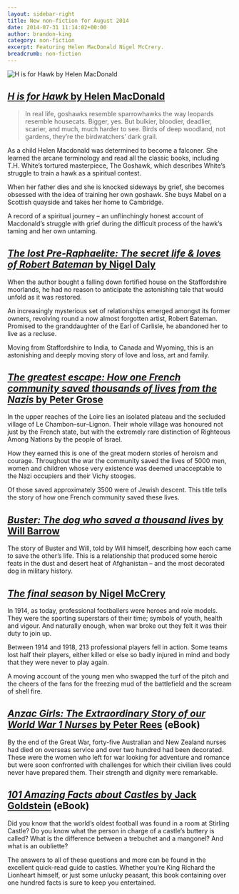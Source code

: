 ```yaml
---
layout: sidebar-right
title: New non–fiction for August 2014
date: 2014-07-31 11:14:02+00:00
author: brandon-king
category: non-fiction
excerpt: Featuring Helen MacDonald Nigel McCrery.
breadcrumb: non-fiction
---
```

![H is for Hawk by Helen MacDonald](/images/featured/featured-h-is-for-hawk.jpg)

## [<cite>H is for Hawk</cite> by Helen MacDonald](http://suffolk.spydus.co.uk/cgi-bin/spydus.exe/ENQ/OPAC/BIBENQ/44411098?QRY=CTIBIB%3C%20IRN%2842637682%29&QRYTEXT=H%20is%20for%20hawk)

> In real life, goshawks resemble sparrowhawks the way leopards resemble housecats. Bigger, yes. But bulkier, bloodier, deadlier, scarier, and much, much harder to see. Birds of deep woodland, not gardens, they&#8217;re the birdwatchers&#8217; dark grail.

As a child Helen Macdonald was determined to become a falconer. She learned the arcane terminology and read all the classic books, including T.H. White&#8217;s tortured masterpiece, The Goshawk, which describes White&#8217;s struggle to train a hawk as a spiritual contest.

When her father dies and she is knocked sideways by grief, she becomes obsessed with the idea of training her own goshawk. She buys Mabel on a Scottish quayside and takes her home to Cambridge.

A record of a spiritual journey – an unflinchingly honest account of Macdonald&#8217;s struggle with grief during the difficult process of the hawk&#8217;s taming and her own untaming.

## [<cite>The lost Pre-Raphaelite: The secret life & loves of Robert Bateman</cite> by Nigel Daly](http://suffolk.spydus.co.uk/cgi-bin/spydus.exe/ENQ/OPAC/BIBENQ/44430294?QRY=CTIBIB%3C%20IRN%2839259531%29&QRYTEXT=The%20lost%20Pre-Raphaelite%20%3A%20the%20secret%20life%20%26%20loves%20of%20Robert%20Bateman)

When the author bought a falling down fortified house on the Staffordshire moorlands, he had no reason to anticipate the astonishing tale that would unfold as it was restored.

An increasingly mysterious set of relationships emerged amongst its former owners, revolving round a now almost forgotten artist, Robert Bateman. Promised to the granddaughter of the Earl of Carlisle, he abandoned her to live as a recluse.

Moving from Staffordshire to India, to Canada and Wyoming, this is an astonishing and deeply moving story of love and loss, art and family.

## [<cite>The greatest escape: How one French community saved thousands of lives from the Nazis</cite> by Peter Grose](http://suffolk.spydus.co.uk/cgi-bin/spydus.exe/ENQ/OPAC/BIBENQ/44431048?QRY=CTIBIB%3C%20IRN%2839260567%29&QRYTEXT=The%20greatest%20escape%20%3A%20how%20one%20French%20community%20saved%20thousands%20of%20lives%20from%20the%20Nazis)

In the upper reaches of the Loire lies an isolated plateau and the secluded village of Le Chambon–sur–Lignon. Their whole village was honoured not just by the French state, but with the extremely rare distinction of Righteous Among Nations by the people of Israel.

How they earned this is one of the great modern stories of heroism and courage. Throughout the war the community saved the lives of 5000 men, women and children whose very existence was deemed unacceptable to the Nazi occupiers and their Vichy stooges.

Of those saved approximately 3500 were of Jewish descent. This title tells the story of how one French community saved these lives.

## [<cite>Buster: The dog who saved a thousand lives</cite> by Will Barrow](http://suffolk.spydus.co.uk/cgi-bin/spydus.exe/ENQ/OPAC/BIBENQ/44431523?QRY=CTIBIB%3C%20IRN%2839261200%29&QRYTEXT=Buster%20%3A%20the%20dog%20who%20saved%20a%20thousand%20lives)

The story of Buster and Will, told by Will himself, describing how each came to save the other&#8217;s life. This is a relationship that produced some heroic feats in the dust and desert heat of Afghanistan – and the most decorated dog in military history.

## [<cite>The final season</cite> by Nigel McCrery](https://suffolk.spydus.co.uk/cgi-bin/spydus.exe/ENQ/OPAC/BIBENQ/20957688?QRY=CTIBIB%3C%20IRN(38865983)&QRYTEXT=The%20final%20season%20%3A%20the%20footballers%20who%20fought%20and%20died%20in%20the%20Great%20War)

In 1914, as today, professional footballers were heroes and role models. They were the sporting superstars of their time; symbols of youth, health and vigour. And naturally enough, when war broke out they felt it was their duty to join up.

Between 1914 and 1918, 213 professional players fell in action. Some teams lost half their players, either killed or else so badly injured in mind and body that they were never to play again.

A moving account of the young men who swapped the turf of the pitch and the cheers of the fans for the freezing mud of the battlefield and the scream of shell fire.

## [<cite>Anzac Girls: The Extraordinary Story of our World War 1 Nurses</cite> by Peter Rees](http://suffolklibraries.lib.overdrive.com/98FA403D-E3F4-4098-BB2E-950BEAF63253/10/50/en/ContentDetails.htm?id=9A383503-69E5-4B57-B19A-8B6973681F63) (eBook)

By the end of the Great War, forty-five Australian and New Zealand nurses had died on overseas service and over two hundred had been decorated. These were the women who left for war looking for adventure and romance but were soon confronted with challenges for which their civilian lives could never have prepared them. Their strength and dignity were remarkable.

## [<cite>101 Amazing Facts about Castles</cite> by Jack Goldstein](http://suffolklibraries.lib.overdrive.com/98FA403D-E3F4-4098-BB2E-950BEAF63253/10/50/en/ContentDetails.htm?id=9C25390A-EA46-43E5-9BF1-3EAEBB1BA550) (eBook)

Did you know that the world&#8217;s oldest football was found in a room at Stirling Castle? Do you know what the person in charge of a castle&#8217;s buttery is called? What is the difference between a trebuchet and a mangonel? And what is an oubliette?

The answers to all of these questions and more can be found in the excellent quick-read guide to castles. Whether you&#8217;re King Richard the Lionheart himself, or just some unlucky peasant, this book containing over one hundred facts is sure to keep you entertained.
